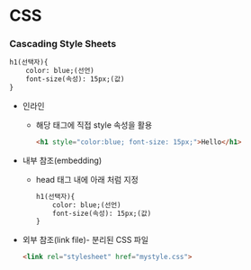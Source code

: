 # CSS

### Cascading Style Sheets

```html
h1(선택자){
	color: blue;(선언)
	font-size(속성): 15px;(값)
}
```



- 인라인

  - 해당 태그에 직접 style 속성을 활용

    ```html
    <h1 style="color:blue; font-size: 15px;">Hello</h1>
    ```

- 내부 참조(embedding)

  - head 태그 내에 아래 처럼 지정

    ```html
    h1(선택자){
    	color: blue;(선언)
    	font-size(속성): 15px;(값)
    }
    ```

- 외부 참조(link file)- 분리된 CSS 파일

  ```html
  <link rel="stylesheet" href="mystyle.css">
  ```

